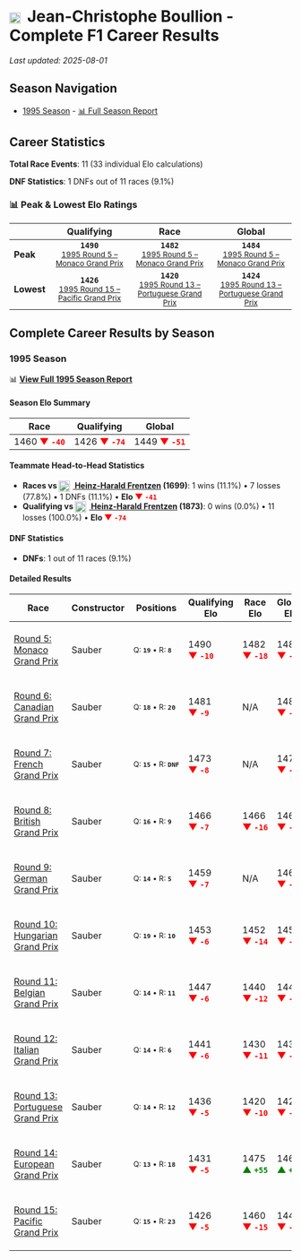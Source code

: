 # <img src="https://upload.wikimedia.org/wikipedia/commons/c/c3/Flag_of_France.svg" alt="France" width="20" height="auto" style="vertical-align: middle; margin-right: 5px;" onerror="this.outerHTML='🇫🇷'; this.style.marginRight='5px';"/> Jean-Christophe Boullion - Complete F1 Career Results

*Last updated: 2025-08-01*

## Season Navigation

- [1995 Season](#1995-season) - [📊 Full Season Report](../seasons/1995-season-report)

## Career Statistics

**Total Race Events**: 11 (33 individual Elo calculations)

**DNF Statistics**: 1 DNFs out of 11 races (9.1%)

### 📊 Peak & Lowest Elo Ratings

| &nbsp; | Qualifying | Race | Global |
|-------|------------|------|--------|
| **Peak** | <center>**`1490`**<br/><small>[1995 Round 5 – Monaco Grand Prix](../seasons/1995-season-report#round-5-monaco-grand-prix)</small></center> | <center>**`1482`**<br/><small>[1995 Round 5 – Monaco Grand Prix](../seasons/1995-season-report#round-5-monaco-grand-prix)</small></center> | <center>**`1484`**<br/><small>[1995 Round 5 – Monaco Grand Prix](../seasons/1995-season-report#round-5-monaco-grand-prix)</small></center> |
| **Lowest** | <center>**`1426`**<br/><small>[1995 Round 15 – Pacific Grand Prix](../seasons/1995-season-report#round-15-pacific-grand-prix)</small></center> | <center>**`1420`**<br/><small>[1995 Round 13 – Portuguese Grand Prix](../seasons/1995-season-report#round-13-portuguese-grand-prix)</small></center> | <center>**`1424`**<br/><small>[1995 Round 13 – Portuguese Grand Prix](../seasons/1995-season-report#round-13-portuguese-grand-prix)</small></center> |


## Complete Career Results by Season

### 1995 Season

📊 **[View Full 1995 Season Report](../seasons/1995-season-report)**

#### Season Elo Summary

| Race | Qualifying | Global |
|------|------------|--------|
| 1460 **<span style="color: red;">▼&nbsp;`-40`</span>** | 1426 **<span style="color: red;">▼&nbsp;`-74`</span>** | 1449 **<span style="color: red;">▼&nbsp;`-51`</span>** |

#### Teammate Head-to-Head Statistics

- **Races vs [<img src="https://upload.wikimedia.org/wikipedia/commons/b/ba/Flag_of_Germany.svg" alt="Germany" width="20" height="auto" style="vertical-align: middle; margin-right: 5px;" onerror="this.outerHTML='🇩🇪'; this.style.marginRight='5px';"/> Heinz-Harald Frentzen](heinz-harald-frentzen) (1699)**: 1 wins (11.1%) • 7 losses (77.8%) • 1 DNFs (11.1%) • **Elo <span style="color: red;">▼&nbsp;`-41`</span>**
- **Qualifying vs [<img src="https://upload.wikimedia.org/wikipedia/commons/b/ba/Flag_of_Germany.svg" alt="Germany" width="20" height="auto" style="vertical-align: middle; margin-right: 5px;" onerror="this.outerHTML='🇩🇪'; this.style.marginRight='5px';"/> Heinz-Harald Frentzen](heinz-harald-frentzen) (1873)**: 0 wins (0.0%) • 11 losses (100.0%) • **Elo <span style="color: red;">▼&nbsp;`-74`</span>**

#### DNF Statistics

- **DNFs**: 1 out of 11 races (9.1%)

#### Detailed Results

| Race | Constructor | Positions | Qualifying Elo | Race Elo | Global Elo | Teammate |
|------|-------------|-----------|----------------|----------|------------|----------|
| [Round 5: Monaco Grand Prix](../seasons/1995-season-report#round-5-monaco-grand-prix) | Sauber | <small>Q:&nbsp;**`19`**&nbsp;•&nbsp;R:&nbsp;**`8`**</small> | 1490 **<span style="color: red;">▼&nbsp;`-10`</span>** | 1482 **<span style="color: red;">▼&nbsp;`-18`</span>** | 1484 **<span style="color: red;">▼&nbsp;`-16`</span>** | [<img src="https://upload.wikimedia.org/wikipedia/commons/b/ba/Flag_of_Germany.svg" alt="Germany" width="20" height="auto" style="vertical-align: middle; margin-right: 5px;" onerror="this.outerHTML='🇩🇪'; this.style.marginRight='5px';"/> Heinz-Harald Frentzen](heinz-harald-frentzen)<br/><small>Q:&nbsp;**`14`**&nbsp;•&nbsp;R:&nbsp;**`6`**</small> |
| [Round 6: Canadian Grand Prix](../seasons/1995-season-report#round-6-canadian-grand-prix) | Sauber | <small>Q:&nbsp;**`18`**&nbsp;•&nbsp;R:&nbsp;**`20`**</small> | 1481 **<span style="color: red;">▼&nbsp;`-9`</span>** | N/A | 1482 **<span style="color: red;">▼&nbsp;`-3`</span>** | [<img src="https://upload.wikimedia.org/wikipedia/commons/b/ba/Flag_of_Germany.svg" alt="Germany" width="20" height="auto" style="vertical-align: middle; margin-right: 5px;" onerror="this.outerHTML='🇩🇪'; this.style.marginRight='5px';"/> Heinz-Harald Frentzen](heinz-harald-frentzen)<br/><small>Q:&nbsp;**`12`**&nbsp;•&nbsp;R:&nbsp;**`DNF`**</small> |
| [Round 7: French Grand Prix](../seasons/1995-season-report#round-7-french-grand-prix) | Sauber | <small>Q:&nbsp;**`15`**&nbsp;•&nbsp;R:&nbsp;**`DNF`**</small> | 1473 **<span style="color: red;">▼&nbsp;`-8`</span>** | N/A | 1479 **<span style="color: red;">▼&nbsp;`-2`</span>** | [<img src="https://upload.wikimedia.org/wikipedia/commons/b/ba/Flag_of_Germany.svg" alt="Germany" width="20" height="auto" style="vertical-align: middle; margin-right: 5px;" onerror="this.outerHTML='🇩🇪'; this.style.marginRight='5px';"/> Heinz-Harald Frentzen](heinz-harald-frentzen)<br/><small>Q:&nbsp;**`12`**&nbsp;•&nbsp;R:&nbsp;**`10`**</small> |
| [Round 8: British Grand Prix](../seasons/1995-season-report#round-8-british-grand-prix) | Sauber | <small>Q:&nbsp;**`16`**&nbsp;•&nbsp;R:&nbsp;**`9`**</small> | 1466 **<span style="color: red;">▼&nbsp;`-7`</span>** | 1466 **<span style="color: red;">▼&nbsp;`-16`</span>** | 1466 **<span style="color: red;">▼&nbsp;`-13`</span>** | [<img src="https://upload.wikimedia.org/wikipedia/commons/b/ba/Flag_of_Germany.svg" alt="Germany" width="20" height="auto" style="vertical-align: middle; margin-right: 5px;" onerror="this.outerHTML='🇩🇪'; this.style.marginRight='5px';"/> Heinz-Harald Frentzen](heinz-harald-frentzen)<br/><small>Q:&nbsp;**`12`**&nbsp;•&nbsp;R:&nbsp;**`6`**</small> |
| [Round 9: German Grand Prix](../seasons/1995-season-report#round-9-german-grand-prix) | Sauber | <small>Q:&nbsp;**`14`**&nbsp;•&nbsp;R:&nbsp;**`5`**</small> | 1459 **<span style="color: red;">▼&nbsp;`-7`</span>** | N/A | 1464 **<span style="color: red;">▼&nbsp;`-2`</span>** | [<img src="https://upload.wikimedia.org/wikipedia/commons/b/ba/Flag_of_Germany.svg" alt="Germany" width="20" height="auto" style="vertical-align: middle; margin-right: 5px;" onerror="this.outerHTML='🇩🇪'; this.style.marginRight='5px';"/> Heinz-Harald Frentzen](heinz-harald-frentzen)<br/><small>Q:&nbsp;**`11`**&nbsp;•&nbsp;R:&nbsp;**`DNF`**</small> |
| [Round 10: Hungarian Grand Prix](../seasons/1995-season-report#round-10-hungarian-grand-prix) | Sauber | <small>Q:&nbsp;**`19`**&nbsp;•&nbsp;R:&nbsp;**`10`**</small> | 1453 **<span style="color: red;">▼&nbsp;`-6`</span>** | 1452 **<span style="color: red;">▼&nbsp;`-14`</span>** | 1452 **<span style="color: red;">▼&nbsp;`-12`</span>** | [<img src="https://upload.wikimedia.org/wikipedia/commons/b/ba/Flag_of_Germany.svg" alt="Germany" width="20" height="auto" style="vertical-align: middle; margin-right: 5px;" onerror="this.outerHTML='🇩🇪'; this.style.marginRight='5px';"/> Heinz-Harald Frentzen](heinz-harald-frentzen)<br/><small>Q:&nbsp;**`11`**&nbsp;•&nbsp;R:&nbsp;**`5`**</small> |
| [Round 11: Belgian Grand Prix](../seasons/1995-season-report#round-11-belgian-grand-prix) | Sauber | <small>Q:&nbsp;**`14`**&nbsp;•&nbsp;R:&nbsp;**`11`**</small> | 1447 **<span style="color: red;">▼&nbsp;`-6`</span>** | 1440 **<span style="color: red;">▼&nbsp;`-12`</span>** | 1442 **<span style="color: red;">▼&nbsp;`-10`</span>** | [<img src="https://upload.wikimedia.org/wikipedia/commons/b/ba/Flag_of_Germany.svg" alt="Germany" width="20" height="auto" style="vertical-align: middle; margin-right: 5px;" onerror="this.outerHTML='🇩🇪'; this.style.marginRight='5px';"/> Heinz-Harald Frentzen](heinz-harald-frentzen)<br/><small>Q:&nbsp;**`10`**&nbsp;•&nbsp;R:&nbsp;**`4`**</small> |
| [Round 12: Italian Grand Prix](../seasons/1995-season-report#round-12-italian-grand-prix) | Sauber | <small>Q:&nbsp;**`14`**&nbsp;•&nbsp;R:&nbsp;**`6`**</small> | 1441 **<span style="color: red;">▼&nbsp;`-6`</span>** | 1430 **<span style="color: red;">▼&nbsp;`-11`</span>** | 1433 **<span style="color: red;">▼&nbsp;`-9`</span>** | [<img src="https://upload.wikimedia.org/wikipedia/commons/b/ba/Flag_of_Germany.svg" alt="Germany" width="20" height="auto" style="vertical-align: middle; margin-right: 5px;" onerror="this.outerHTML='🇩🇪'; this.style.marginRight='5px';"/> Heinz-Harald Frentzen](heinz-harald-frentzen)<br/><small>Q:&nbsp;**`10`**&nbsp;•&nbsp;R:&nbsp;**`3`**</small> |
| [Round 13: Portuguese Grand Prix](../seasons/1995-season-report#round-13-portuguese-grand-prix) | Sauber | <small>Q:&nbsp;**`14`**&nbsp;•&nbsp;R:&nbsp;**`12`**</small> | 1436 **<span style="color: red;">▼&nbsp;`-5`</span>** | 1420 **<span style="color: red;">▼&nbsp;`-10`</span>** | 1424 **<span style="color: red;">▼&nbsp;`-8`</span>** | [<img src="https://upload.wikimedia.org/wikipedia/commons/b/ba/Flag_of_Germany.svg" alt="Germany" width="20" height="auto" style="vertical-align: middle; margin-right: 5px;" onerror="this.outerHTML='🇩🇪'; this.style.marginRight='5px';"/> Heinz-Harald Frentzen](heinz-harald-frentzen)<br/><small>Q:&nbsp;**`5`**&nbsp;•&nbsp;R:&nbsp;**`6`**</small> |
| [Round 14: European Grand Prix](../seasons/1995-season-report#round-14-european-grand-prix) | Sauber | <small>Q:&nbsp;**`13`**&nbsp;•&nbsp;R:&nbsp;**`18`**</small> | 1431 **<span style="color: red;">▼&nbsp;`-5`</span>** | 1475 **<span style="color: green;">▲&nbsp;`+55`</span>** | 1461 **<span style="color: green;">▲&nbsp;`+37`</span>** | [<img src="https://upload.wikimedia.org/wikipedia/commons/b/ba/Flag_of_Germany.svg" alt="Germany" width="20" height="auto" style="vertical-align: middle; margin-right: 5px;" onerror="this.outerHTML='🇩🇪'; this.style.marginRight='5px';"/> Heinz-Harald Frentzen](heinz-harald-frentzen)<br/><small>Q:&nbsp;**`8`**&nbsp;•&nbsp;R:&nbsp;**`21`**</small> |
| [Round 15: Pacific Grand Prix](../seasons/1995-season-report#round-15-pacific-grand-prix) | Sauber | <small>Q:&nbsp;**`15`**&nbsp;•&nbsp;R:&nbsp;**`23`**</small> | 1426 **<span style="color: red;">▼&nbsp;`-5`</span>** | 1460 **<span style="color: red;">▼&nbsp;`-15`</span>** | 1449 **<span style="color: red;">▼&nbsp;`-12`</span>** | [<img src="https://upload.wikimedia.org/wikipedia/commons/b/ba/Flag_of_Germany.svg" alt="Germany" width="20" height="auto" style="vertical-align: middle; margin-right: 5px;" onerror="this.outerHTML='🇩🇪'; this.style.marginRight='5px';"/> Heinz-Harald Frentzen](heinz-harald-frentzen)<br/><small>Q:&nbsp;**`8`**&nbsp;•&nbsp;R:&nbsp;**`7`**</small> |


